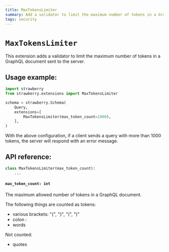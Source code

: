 ```yaml
---
title: MaxTokensLimiter
summary: Add a validator to limit the maximum number of tokens in a GraphQL document.
tags: security
---
```


# `MaxTokensLimiter`

This extension adds a validator to limit the maximum number of tokens in a GraphQL document sent to the server.

## Usage example:

```python
import strawberry
from strawberry.extensions import MaxTokensLimiter

schema = strawberry.Schema(
    Query,
    extensions=[
        MaxTokensLimiter(max_token_count=1000),
    ],
)
```

With the above configuration, if a client sends a query with more than 1000 tokens, the server will respond with an error message.

## API reference:

```python
class MaxTokensLimiter(max_token_count):
    ...
```

#### `max_token_count: int`

The maximum allowed number of tokens in a GraphQL document.

The following things are counted as tokens:

- various brackets: "{", "}", "(", ")"
- colon :
- words

Not counted:

- quotes
